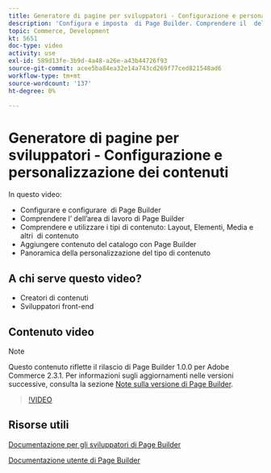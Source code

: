 ```yaml
---
title: Generatore di pagine per sviluppatori - Configurazione e personalizzazione dei contenuti
description: 'Configura e imposta ​ di Page Builder. Comprendere il ​ dell’area di lavoro di Page Builder. Comprendere e utilizzare i tipi di contenuto: layout, elementi, contenuti multimediali e altri ​ di contenuto. Aggiungi il contenuto del catalogo con Page Builder.'
topic: Commerce, Development
kt: 5651
doc-type: video
activity: use
exl-id: 589d13fe-3b9d-4a48-a26e-a43b44726f93
source-git-commit: acee5ba84ea32e14a743cd269f77ced821548ad6
workflow-type: tm+mt
source-wordcount: '137'
ht-degree: 0%

---
```


# Generatore di pagine per sviluppatori - Configurazione e personalizzazione dei contenuti

In questo video:

- Configurare e configurare &#x200B; di Page Builder
- Comprendere l’&#x200B; dell’area di lavoro di Page Builder
- Comprendere e utilizzare i tipi di contenuto: Layout, Elementi, Media e altri &#x200B; di contenuto
- Aggiungere contenuto del catalogo con Page Builder
- Panoramica della personalizzazione del tipo di contenuto

## A chi serve questo video?

- Creatori di contenuti
- Sviluppatori front-end

## Contenuto video

>[!NOTE]
>
>Questo contenuto riflette il rilascio di Page Builder 1.0.0 per Adobe Commerce 2.3.1. Per informazioni sugli aggiornamenti nelle versioni successive, consulta la sezione [Note sulla versione di Page Builder](https://devdocs.magento.com/page-builder/docs/release-notes.html).

>[!VIDEO](https://video.tv.adobe.com/v/35710?quality=12&learn=on)

## Risorse utili

[Documentazione per gli sviluppatori di Page Builder](https://devdocs.magento.com/page-builder/docs/index.html)

[Documentazione utente di Page Builder](https://docs.magento.com/user-guide/cms/page-builder.html)
